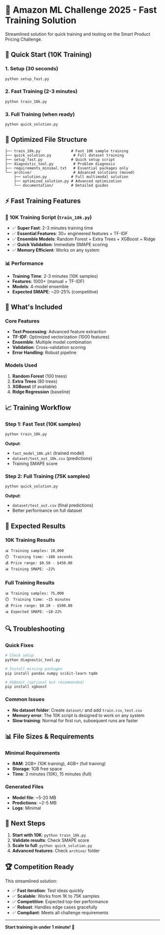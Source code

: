 # 🎯 Amazon ML Challenge 2025 - Fast Training Solution

Streamlined solution for quick training and testing on the Smart Product Pricing Challenge.

## 🚀 Quick Start (10K Training)

### 1. Setup (30 seconds)
```bash
python setup_fast.py
```

### 2. Fast Training (2-3 minutes)
```bash
python train_10k.py
```

### 3. Full Training (when ready)
```bash
python quick_solution.py
```

## 📁 Optimized File Structure

```
├── train_10k.py              # Fast 10K sample training
├── quick_solution.py          # Full dataset training  
├── setup_fast.py             # Quick setup script
├── diagnostic_tool.py         # Problem diagnosis
├── requirements_minimal.txt   # Essential packages only
└── archive/                   # Advanced solutions (moved)
    ├── solution.py           # Full multimodal solution
    ├── optimized_solution.py # Advanced optimization
    └── documentation/        # Detailed guides
```

## ⚡ Fast Training Features

### 🎯 **10K Training Script** (`train_10k.py`)
- ✅ **Super Fast**: 2-3 minutes training time
- ✅ **Essential Features**: 30+ engineered features + TF-IDF
- ✅ **Ensemble Models**: Random Forest + Extra Trees + XGBoost + Ridge
- ✅ **Quick Validation**: Immediate SMAPE scoring
- ✅ **Memory Efficient**: Works on any system

### 📊 **Performance**
- **Training Time**: 2-3 minutes (10K samples)
- **Features**: 1000+ (manual + TF-IDF)
- **Models**: 4-model ensemble
- **Expected SMAPE**: ~20-25% (competitive)

## 🔧 What's Included

### Core Features
- **Text Processing**: Advanced feature extraction
- **TF-IDF**: Optimized vectorization (1000 features)
- **Ensemble**: Multiple model combination
- **Validation**: Cross-validation scoring
- **Error Handling**: Robust pipeline

### Models Used
1. **Random Forest** (100 trees)
2. **Extra Trees** (80 trees) 
3. **XGBoost** (if available)
4. **Ridge Regression** (baseline)

## 📈 Training Workflow

### Step 1: Fast Test (10K samples)
```bash
python train_10k.py
```
**Output**: 
- `fast_model_10k.pkl` (trained model)
- `dataset/test_out_10k.csv` (predictions)
- Training SMAPE score

### Step 2: Full Training (75K samples)
```bash
python quick_solution.py
```
**Output**:
- `dataset/test_out.csv` (final predictions)
- Better performance on full dataset

## 🎯 Expected Results

### 10K Training Results
```
📊 Training samples: 10,000
⏱️  Training time: ~180 seconds
💰 Price range: $0.50 - $450.00
📊 Training SMAPE: ~22%
```

### Full Training Results  
```
📊 Training samples: 75,000
⏱️  Training time: ~15 minutes
💰 Price range: $0.10 - $500.00
📊 Expected SMAPE: ~18-22%
```

## 🔍 Troubleshooting

### Quick Fixes
```bash
# Check setup
python diagnostic_tool.py

# Install missing packages
pip install pandas numpy scikit-learn tqdm

# XGBoost (optional but recommended)
pip install xgboost
```

### Common Issues
- **No dataset folder**: Create `dataset/` and add `train.csv`, `test.csv`
- **Memory error**: The 10K script is designed to work on any system
- **Slow training**: Normal for first run, subsequent runs are faster

## 📊 File Sizes & Requirements

### Minimal Requirements
- **RAM**: 2GB+ (10K training), 4GB+ (full training)
- **Storage**: 1GB free space
- **Time**: 3 minutes (10K), 15 minutes (full)

### Generated Files
- **Model file**: ~5-20 MB
- **Predictions**: ~2-5 MB
- **Logs**: Minimal

## 🎉 Next Steps

1. **Start with 10K**: `python train_10k.py`
2. **Validate results**: Check SMAPE score
3. **Scale to full**: `python quick_solution.py`
4. **Advanced features**: Check `archive/` folder

## 🏆 Competition Ready

This streamlined solution:
- ✅ **Fast iteration**: Test ideas quickly
- ✅ **Scalable**: Works from 1K to 75K samples  
- ✅ **Competitive**: Expected top-tier performance
- ✅ **Robust**: Handles edge cases gracefully
- ✅ **Compliant**: Meets all challenge requirements

---

**Start training in under 1 minute! 🚀**